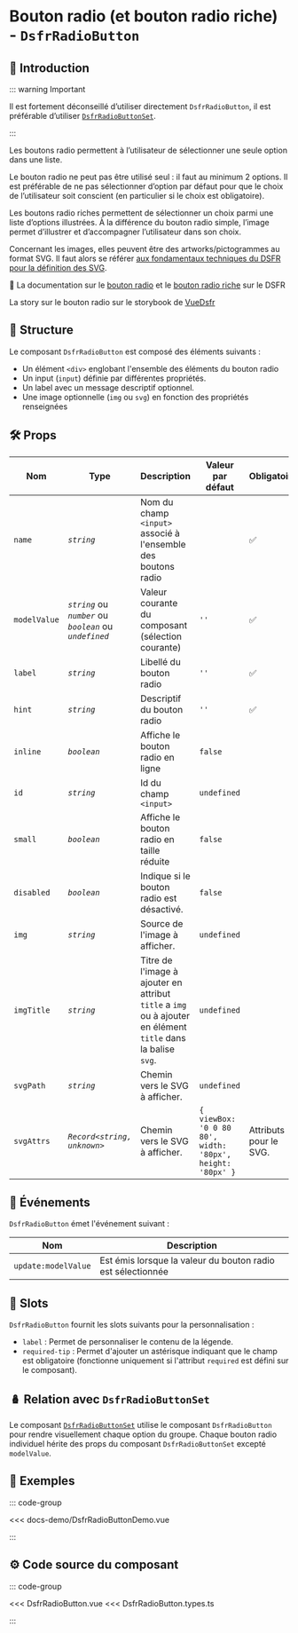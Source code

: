 # Bouton radio (et bouton radio riche) - `DsfrRadioButton`

## 🌟 Introduction

::: warning Important

Il est fortement déconseillé d’utiliser directement `DsfrRadioButton`, il est préférable d’utiliser [`DsfrRadioButtonSet`](/composants/DsfrRadioButtonSet).

:::

Les boutons radio permettent à l’utilisateur de sélectionner une seule option dans une liste.

Le bouton radio ne peut pas être utilisé seul : il faut au minimum 2 options. Il est préférable de ne pas sélectionner d’option par défaut pour que le choix de l’utilisateur soit conscient (en particulier si le choix est obligatoire).

Les boutons radio riches permettent de sélectionner un choix parmi une liste d’options illustrées. À la différence du bouton radio simple, l’image permet d’illustrer et d’accompagner l’utilisateur dans son choix.

Concernant les images, elles peuvent être des artworks/pictogrammes au format SVG. Il faut alors se référer [aux fondamentaux techniques du DSFR pour la définition des SVG](https://www.systeme-de-design.gouv.fr/version-courante/fr/fondamentaux-techniques/pictogramme).

🏅 La documentation sur le [bouton radio](https://www.systeme-de-design.gouv.fr/version-courante/fr/composants/bouton-radio) et le [bouton radio riche](https://www.systeme-de-design.gouv.fr/version-courante/fr/composants/bouton-radio-riche) sur le DSFR

<VIcon name="vi-file-type-storybook" /> La story sur le bouton radio sur le storybook de [VueDsfr](https://storybook.vue-ds.fr/?path=/docs/composants-dsfrradiobutton--docs)

## 📐 Structure

Le composant `DsfrRadioButton` est composé des éléments suivants :

- Un élément `<div>` englobant l'ensemble des éléments du bouton radio
- Un input (`input`) définie par différentes propriétés.
- Un label avec un message descriptif optionnel.
- Une image optionnelle (`img` ou `svg`) en fonction des propriétés renseignées

## 🛠️ Props

| Nom          | Type                                                     | Description                                                   | Valeur par défaut                                         | Obligatoire            |
|--------------|----------------------------------------------------------|---------------------------------------------------------------|-----------------------------------------------------------|------------------------|
| `name`       | *`string`*                                               | Nom du champ `<input>` associé à l'ensemble des boutons radio |                                                           | ✅                      |
| `modelValue` | *`string`* ou *`number`* ou *`boolean`* ou *`undefined`* | Valeur courante du composant (sélection courante)             | `''`                                                      | ✅                      |
| `label`      | *`string`*                                               | Libellé du bouton radio                                       | `''`                                                      | ✅                      |
| `hint`       | *`string`*                                               | Descriptif du bouton radio                                    | `''`                                                      | ✅                      |
| `inline`     | *`boolean`*                                              | Affiche le bouton radio en ligne                              | `false`                                                   |                        |
| `id`         | *`string`*                                               | Id du champ `<input>`                                         | `undefined`                                               |                        |
| `small`      | *`boolean`*                                              | Affiche le bouton radio en taille réduite                     | `false`                                                   |                        |
| `disabled`   | *`boolean`*                                              | Indique si le bouton radio est désactivé.                     | `false`                                                   |                        |
| `img`        | *`string`*                                               | Source de l'image à afficher.                                 | `undefined`                                               |                        |
| `imgTitle`        | *`string`*                                               | Titre de l'image à ajouter en attribut `title` a `img` ou à ajouter en élément `title` dans la balise `svg`.                                 | `undefined`                                               |                        |
| `svgPath`    | *`string`*                                               | Chemin vers le SVG à afficher.                                | `undefined`                                               |                        |
| `svgAttrs`   | *`Record<string, unknown>`*                              | Chemin vers le SVG à afficher.                                | `{ viewBox: '0 0 80 80', width: '80px', height: '80px' }` | Attributs pour le SVG. |

## 📡 Événements

`DsfrRadioButton` émet l'événement suivant :

| Nom                 | Description                                                 |
|---------------------|-------------------------------------------------------------|
| `update:modelValue` | Est émis lorsque la valeur du bouton radio est sélectionnée |

## 🧩 Slots

`DsfrRadioButton` fournit les slots suivants pour la personnalisation :

- `label` : Permet de personnaliser le contenu de la légende.
- `required-tip` : Permet d'ajouter un astérisque indiquant que le champ est obligatoire (fonctionne uniquement si l'attribut `required` est défini sur le composant).

## 🪆 Relation avec `DsfrRadioButtonSet`

Le composant [`DsfrRadioButtonSet`](./DsfrRadioButtonSet.md) utilise le composant `DsfrRadioButton` pour rendre visuellement chaque option du groupe. Chaque bouton radio individuel hérite des props du composant `DsfrRadioButtonSet` excepté `modelValue`.

## 📝 Exemples

::: code-group

<Story data-title="Démo" min-h="300px">
  <DsfrRadioButtonDemo />
</Story>

<<< docs-demo/DsfrRadioButtonDemo.vue

:::

## ⚙️ Code source du composant

::: code-group

<<< DsfrRadioButton.vue
<<< DsfrRadioButton.types.ts

:::

<script setup>
import DsfrRadioButtonDemo from './docs-demo/DsfrRadioButtonDemo.vue'
</script>
